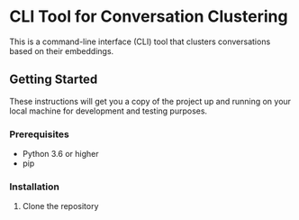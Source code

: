 # CLI Tool for Conversation Clustering

This is a command-line interface (CLI) tool that clusters conversations based on their embeddings.

## Getting Started

These instructions will get you a copy of the project up and running on your local machine for development and testing purposes.

### Prerequisites

- Python 3.6 or higher
- pip

### Installation

1. Clone the repository
